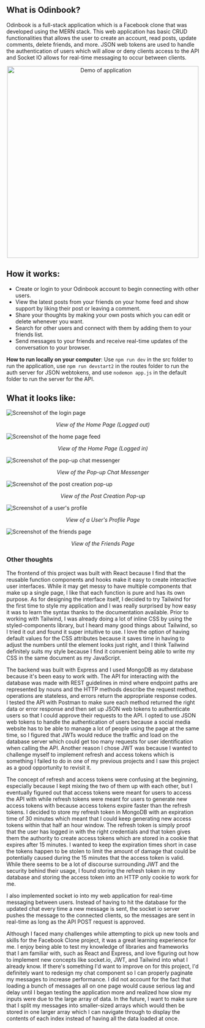 ## What is Odinbook?
Odinbook is a full-stack application which is a Facebook clone that was developed using the MERN stack. This web application has basic CRUD functionalities that allows the user to create an account, read posts, update comments, delete friends, and more. JSON web tokens are used to handle the authentication of users which will allow or deny clients access to the API and Socket IO allows for real-time messaging to occur between clients.

<p align="center">
    <img src="react/src/assets/Demo.gif" alt="Demo of application" width="500"/>
</p>

## How it works:
- Create or login to your Odinbook account to begin connecting with other users.
- View the latest posts from your friends on your home feed and show support by liking their post or leaving a comment.
- Share your thoughts by making your own posts which you can edit or delete whenever you want.
- Search for other users and connect with them by adding them to your friends list.
- Send messages to your friends and receive real-time updates of the conversation to your browser.

**How to run locally on your computer**: Use `npm run dev` in the src folder to run the application, use `npm run devstart2` in the routes folder to run the auth server for JSON webtokens, and use `nodemon app.js` in the default folder to run the server for the API.

## What it looks like:
![Screenshot of the login page](https://imgur.com/gEG6Ces.jpg)
<p align="center"><i>View of the Home Page (Logged out)</i></p>

![Screenshot of the home page feed](https://imgur.com/Mko4nhS.jpg)
<p align="center"><i>View of the Home Page (Logged in)</i></p>

![Screenshot of the pop-up chat messenger](https://imgur.com/kCvPabF.jpg)
<p align="center"><i>View of the Pop-up Chat Messenger</i></p>

![Screenshot of the post creation pop-up](https://imgur.com/L2RnKZP.jpg)
<p align="center"><i>View of the Post Creation Pop-up</i></p>

![Screenshot of a user's profile](https://imgur.com/2jG36ev.jpg)
<p align="center"><i>View of a User's Profile Page</i></p>

![Screenshot of the friends page](https://imgur.com/nsqkWRE.jpg)
<p align="center"><i>View of the Friends Page</i></p>

### Other thoughts
The frontend of this project was built with React because I find that the reusable function components and hooks make it easy to create interactive user interfaces. While it may get messy to have multiple components that make up a single page, I like that each function is pure and has its own purpose. As for designing the interface itself, I decided to try Tailwind for the first time to style my application and I was really surprised by how easy it was to learn the syntax thanks to the documentation available. Prior to working with Tailwind, I was already doing a lot of inline CSS by using the styled-components library, but I heard many good things about Tailwind, so I tried it out and found it super intuitive to use. I love the option of having default values for the CSS attributes because it saves time in having to adjust the numbers until the element looks just right, and I think Tailwind definitely suits my style because I find it convenient being able to write my CSS in the same document as my JavaScript.

The backend was built with Express and I used MongoDB as my database because it's been easy to work with. The API for interacting with the database was made with REST guidelines in mind where endpoint paths are represented by nouns and the HTTP methods describe the request method, operations are stateless, and errors return the appropriate response codes. I tested the API with Postman to make sure each method returned the right data or error response and then set up JSON web tokens to authenticate users so that I could approve their requests to the API. I opted to use JSON web tokens to handle the authentication of users because a social media website has to be able to manage a lot of people using the page at the same time, so I figured that JWTs would reduce the traffic and load on the database server which could get too many requests for user identification when calling the API. Another reason I chose JWT was because I wanted to challenge myself to implement refresh and access tokens which is something I failed to do in one of my previous projects and I saw this project as a good opportunity to revisit it.

The concept of refresh and access tokens were confusing at the beginning, especially because I kept mixing the two of them up with each other, but I eventually figured out that access tokens were meant for users to access the API with while refresh tokens were meant for users to generate new access tokens with because access tokens expire faster than the refresh tokens. I decided to store my refresh token in MongoDB with an expiration time of 30 minutes which meant that I could keep generating new access tokens within that half an hour window. The refresh token is simply proof that the user has logged in with the right credentials and that token gives them the authority to create access tokens which are stored in a cookie that expires after 15 minutes. I wanted to keep the expiration times short in case the tokens happen to be stolen to limit the amount of damage that could be potentially caused during the 15 minutes that the access token is valid. While there seems to be a lot of discourse surrounding JWT and the security behind their usage, I found storing the refresh token in my database and storing the access token into an HTTP only cookie to work for me.

I also implemented socket io into my web application for real-time messaging between users. Instead of having to hit the database for the updated chat every time a new message is sent, the socket io server pushes the message to the connected clients, so the messages are sent in real-time as long as the API POST request is approved. 

Although I faced many challenges while attempting to pick up new tools and skills for the Facebook Clone project, it was a great learning experience for me. I enjoy being able to test my knowledge of libraries and frameworks that I am familiar with, such as React and Express, and love figuring out how to implement new concepts like socket.io, JWT, and Tailwind into what I already know. If there's something I'd want to improve on for this project, I'd definitely want to redesign my chat component so I can properly paginate my messages to increase performance. I did not account for the fact that loading a bunch of messages all on one page would cause serious lag and delay until I began testing the application more and realized how slow my inputs were due to the large array of data. In the future, I want to make sure that I split my messages into smaller-sized arrays which would then be stored in one larger array which I can navigate through to display the contents of each index instead of having all the data loaded at once.